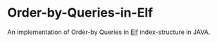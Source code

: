 # Order-by-Queries-in-Elf

An implementation of Order-by Queries in [Elf](http://elf.ovgu.de/) index-structure in JAVA.
